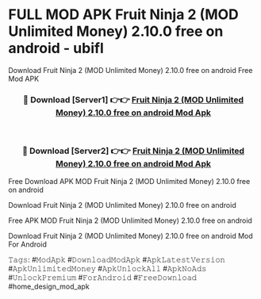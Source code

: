 # FULL MOD APK Fruit Ninja 2 (MOD Unlimited Money) 2.10.0 free on android - ubifl
Download Fruit Ninja 2 (MOD Unlimited Money) 2.10.0 free on android Free Mod APK

<div align="center">
<h3>🔴 Download [Server1] 👉👉 <a href="https://apk-comot.site?title=Fruit_Ninja_2_(MOD_Unlimited_Money)_2.10.0_free_on_android">Fruit Ninja 2 (MOD Unlimited Money) 2.10.0 free on android Mod Apk</a></h3><br>

<h3>🔴 Download [Server2] 👉👉 <a href="https://apk-comot.site?title=Fruit_Ninja_2_(MOD_Unlimited_Money)_2.10.0_free_on_android">Fruit Ninja 2 (MOD Unlimited Money) 2.10.0 free on android Mod Apk</a></h3>
</div>


Free Download APK MOD Fruit Ninja 2 (MOD Unlimited Money) 2.10.0 free on android

Download Fruit Ninja 2 (MOD Unlimited Money) 2.10.0 free on android 

Free APK MOD Fruit Ninja 2 (MOD Unlimited Money) 2.10.0 free on android 

Download Fruit Ninja 2 (MOD Unlimited Money) 2.10.0 free on android Mod For Android

𝚃𝚊𝚐𝚜: #𝙼𝚘𝚍𝙰𝚙𝚔 #𝙳𝚘𝚠𝚗𝚕𝚘𝚊𝚍𝙼𝚘𝚍𝙰𝚙𝚔 #𝙰𝚙𝚔𝙻𝚊𝚝𝚎𝚜𝚝𝚅𝚎𝚛𝚜𝚒𝚘𝚗 #𝙰𝚙𝚔𝚄𝚗𝚕𝚒𝚖𝚒𝚝𝚎𝚍𝙼𝚘𝚗𝚎𝚢 #𝙰𝚙𝚔𝚄𝚗𝚕𝚘𝚌𝚔𝙰𝚕𝚕 #𝙰𝚙𝚔𝙽𝚘𝙰𝚍𝚜 #𝚄𝚗𝚕𝚘𝚌𝚔𝙿𝚛𝚎𝚖𝚒𝚞𝚖 #𝙵𝚘𝚛𝙰𝚗𝚍𝚛𝚘𝚒𝚍 #𝙵𝚛𝚎𝚎𝙳𝚘𝚠𝚗𝚕𝚘𝚊𝚍 #home_design_mod_apk